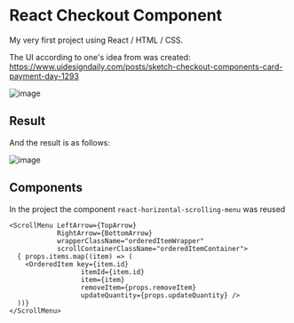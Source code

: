# React Checkout Component

My very first project using React / HTML / CSS.

The UI according to one's idea from was created:
https://www.uidesigndaily.com/posts/sketch-checkout-components-card-payment-day-1293

![image](https://user-images.githubusercontent.com/33731734/136807863-8247f9c5-7215-4976-8074-ca46e2bfd4c0.png)

## Result

And the result is as follows:

![image](https://user-images.githubusercontent.com/33731734/136808043-4bc42d62-25c7-476d-956c-3d1a23837326.png)


## Components

In the project the component `react-horizontal-scrolling-menu` was reused

```
<ScrollMenu LeftArrow={TopArrow}
            RightArrow={BottomArrow}
            wrapperClassName="orderedItemWrapper"
            scrollContainerClassName="orderedItemContainer">
  { props.items.map((item) => (
    <OrderedItem key={item.id} 
                  itemId={item.id}
                  item={item}
                  removeItem={props.removeItem}
                  updateQuantity={props.updateQuantity} />
  ))}
</ScrollMenu>
```
